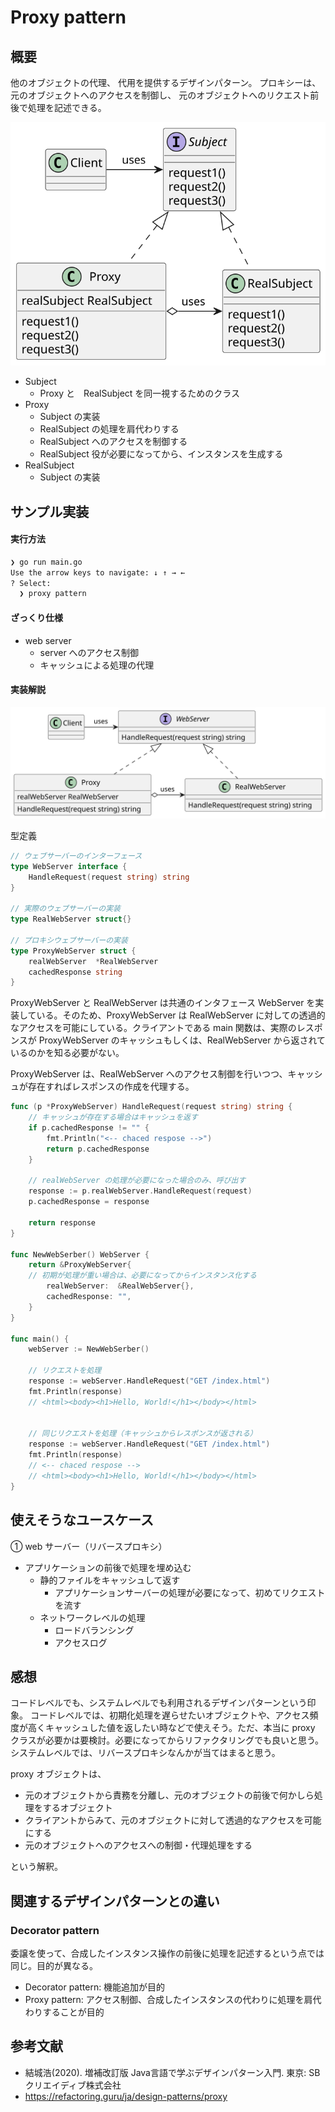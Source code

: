 # Proxy pattern
## 概要
他のオブジェクトの代理、 代用を提供するデザインパターン。 プロキシーは、 元のオブジェクトへのアクセスを制御し、 元のオブジェクトへのリクエスト前後で処理を記述できる。

<img src="https://github.com/mmfiber/design-pattern-go-training/blob/main/src/proxy/diagram/abstract.svg" />

* Subject
  * Proxy と　RealSubject を同一視するためのクラス
* Proxy
  * Subject の実装
  * RealSubject の処理を肩代わりする
  * RealSubject へのアクセスを制御する
  * RealSubject 役が必要になってから、インスタンスを生成する
* RealSubject
  * Subject の実装

## サンプル実装
#### 実行方法
```sh
❯ go run main.go  
Use the arrow keys to navigate: ↓ ↑ → ← 
? Select: 
  ❯ proxy pattern
```

#### ざっくり仕様
* web server
  * server へのアクセス制御
  * キャッシュによる処理の代理

#### 実装解説
<img src="https://github.com/mmfiber/design-pattern-go-training/blob/main/src/proxy/diagram/impl.svg" />

型定義
```go
// ウェブサーバーのインターフェース
type WebServer interface {
	HandleRequest(request string) string
}

// 実際のウェブサーバーの実装
type RealWebServer struct{}

// プロキシウェブサーバーの実装
type ProxyWebServer struct {
	realWebServer  *RealWebServer
	cachedResponse string
}
```

ProxyWebServer と RealWebServer は共通のインタフェース WebServer を実装している。そのため、ProxyWebServer は RealWebServer に対しての透過的なアクセスを可能にしている。クライアントである main 関数は、実際のレスポンスが ProxyWebServer のキャッシュもしくは、RealWebServer から返されているのかを知る必要がない。

ProxyWebServer は、RealWebServer へのアクセス制御を行いつつ、キャッシュが存在すればレスポンスの作成を代理する。
```go
func (p *ProxyWebServer) HandleRequest(request string) string {
	// キャッシュが存在する場合はキャッシュを返す
	if p.cachedResponse != "" {
		fmt.Println("<-- chaced respose -->")
		return p.cachedResponse
	}

	// realWebServer の処理が必要になった場合のみ、呼び出す
	response := p.realWebServer.HandleRequest(request)
	p.cachedResponse = response

	return response
}

func NewWebSerber() WebServer {
	return &ProxyWebServer{
    // 初期が処理が重い場合は、必要になってからインスタンス化する
		realWebServer:  &RealWebServer{},
		cachedResponse: "",
	}
}

func main() {
	webServer := NewWebSerber()

	// リクエストを処理
	response := webServer.HandleRequest("GET /index.html")
	fmt.Println(response)
	// <html><body><h1>Hello, World!</h1></body></html>


	// 同じリクエストを処理（キャッシュからレスポンスが返される）
	response := webServer.HandleRequest("GET /index.html")
	fmt.Println(response)
	// <-- chaced respose -->
	// <html><body><h1>Hello, World!</h1></body></html>
}
```

## 使えそうなユースケース
① web サーバー（リバースプロキシ）
* アプリケーションの前後で処理を埋め込む
  * 静的ファイルをキャッシュして返す
    * アプリケーションサーバーの処理が必要になって、初めてリクエストを流す
  * ネットワークレベルの処理
    * ロードバランシング
    * アクセスログ

## 感想
コードレベルでも、システムレベルでも利用されるデザインパターンという印象。
コードレベルでは、初期化処理を遅らせたいオブジェクトや、アクセス頻度が高くキャッシュした値を返したい時などで使えそう。ただ、本当に proxy クラスが必要かは要検討。必要になってからリファクタリングでも良いと思う。
システムレベルでは、リバースプロキシなんかが当てはまると思う。

proxy オブジェクトは、
* 元のオブジェクトから責務を分離し、元のオブジェクトの前後で何かしら処理をするオブジェクト
* クライアントからみて、元のオブジェクトに対して透過的なアクセスを可能にする
* 元のオブジェクトへのアクセスへの制御・代理処理をする

という解釈。

## 関連するデザインパターンとの違い
### Decorator pattern
委譲を使って、合成したインスタンス操作の前後に処理を記述するという点では同じ。目的が異なる。
* Decorator pattern: 機能追加が目的
* Proxy pattern: アクセス制御、合成したインスタンスの代わりに処理を肩代わりすることが目的

## 参考文献
* 結城浩(2020). 増補改訂版 Java言語で学ぶデザインパターン入門. 東京: SBクリエイディブ株式会社 
* https://refactoring.guru/ja/design-patterns/proxy

